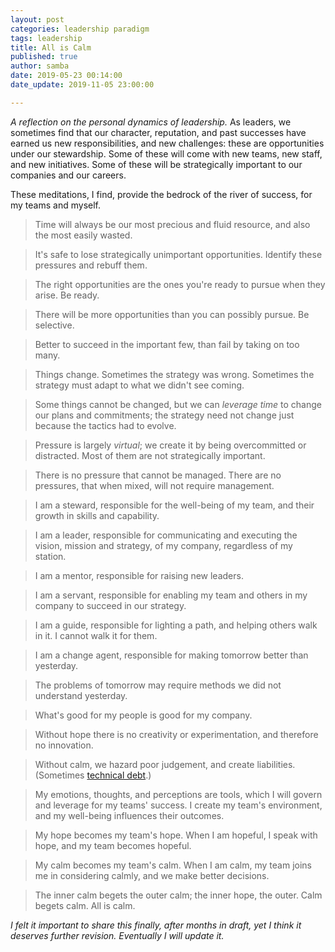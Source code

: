 ```yaml
---
layout: post
categories: leadership paradigm
tags: leadership
title: All is Calm
published: true
author: samba
date: 2019-05-23 00:14:00
date_update: 2019-11-05 23:00:00

---
```


_A reflection on the personal dynamics of leadership._ As leaders, we sometimes find that our character, reputation, and past successes have earned us new responsibilities, and new challenges: these are opportunities under our stewardship.
Some of these will come with new teams, new staff, and new initiatives. Some of these will be strategically important to our companies and our careers. 



These meditations, I find, provide the bedrock of the river of success, for my teams and myself.



> Time will always be our most precious and fluid resource, and also the most easily wasted.


> It's safe to lose strategically unimportant opportunities. Identify these pressures and rebuff them.


> The right opportunities are the ones you're ready to pursue when they arise. Be ready.


> There will be more opportunities than you can possibly pursue. Be selective.


> Better to succeed in the important few, than fail by taking on too many.


> Things change. Sometimes the strategy was wrong. Sometimes the strategy must adapt to what we didn't see coming.


> Some things cannot be changed, but we can _leverage time_ to change our plans and commitments; the strategy need not change just because the tactics had to evolve.


> Pressure is largely _virtual_; we create it by being overcommitted or distracted. Most of them are not strategically important.


> There is no pressure that cannot be managed. There are no pressures, that when mixed, will not require management.


> I am a steward, responsible for the well-being of my team, and their growth in skills and capability.


> I am a leader, responsible for communicating and executing the vision, mission and strategy, of my company, regardless of my station.


> I am a mentor, responsible for raising new leaders.


> I am a servant, responsible for enabling my team and others in my company to succeed in our strategy.


> I am a guide, responsible for lighting a path, and helping others walk in it. I cannot walk it for them.


> I am a change agent, responsible for making tomorrow better than yesterday.


> The problems of tomorrow may require methods we did not understand yesterday.


> What's good for my people is good for my company.


> Without hope there is no creativity or experimentation, and therefore no innovation.


> Without calm, we hazard poor judgement, and create liabilities. (Sometimes [technical debt](https://en.wikipedia.org/wiki/Technical_debt).)


> My emotions, thoughts, and perceptions are tools, which I will govern and leverage for my teams' success. I create my team's environment, and my well-being influences their outcomes.


> My hope becomes my team's hope. When I am hopeful, I speak with hope, and my team becomes hopeful.


> My calm becomes my team's calm. When I am calm, my team joins me in considering calmly, and we make better decisions.


> The inner calm begets the outer calm; the inner hope, the outer. Calm begets calm. All is calm.


> 




_I felt it important to share this finally, after months in draft, yet I think it deserves further revision. Eventually I will update it._
